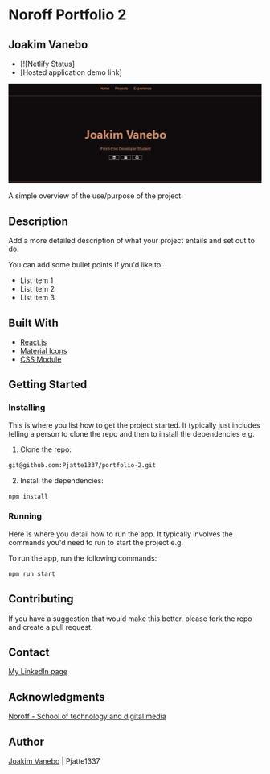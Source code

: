 # Noroff Portfolio 2
## Joakim Vanebo
- [![Netlify Status] 
-  [Hosted application demo link]

![image](https://github.com/Pjatte1337/portfolio-2/blob/development/src/assets/images/Protfolio-2.png)

A simple overview of the use/purpose of the project.

## Description

Add a more detailed description of what your project entails and set out to do.

You can add some bullet points if you'd like to:

- List item 1
- List item 2
- List item 3

## Built With

- [React.js](https://reactjs.org/)
- [Material Icons](https://mui.com/material-ui/material-icons/)
- [CSS Module](https://css-tricks.com/css-modules-part-1-need/)

## Getting Started

### Installing

This is where you list how to get the project started. It typically just includes telling a person to clone the repo and then to install the dependencies e.g.

1. Clone the repo:

```bash
git@github.com:Pjatte1337/portfolio-2.git
```

2. Install the dependencies:

```
npm install
```

### Running

Here is where you detail how to run the app. It typically involves the commands you'd need to run to start the project e.g.

To run the app, run the following commands:

```bash
npm run start
```

## Contributing

If you have a suggestion that would make this better, please fork the repo and create a pull request.


## Contact

[My LinkedIn page](https://www.linkedin.com/in/joakim-vanebo-93a64562/)


## Acknowledgments

[Noroff - School of technology and digital media](https://www.noroff.no/)

## Author

[Joakim Vanebo](https://github.com/Pjatte1337) | Pjatte1337

